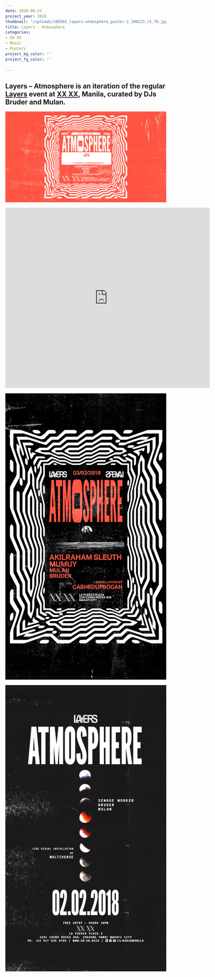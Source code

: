 ```yaml
---
date: 2020-06-21
project_year: 2018
thumbnail: "/uploads/180302_layers-atmosphere_poster-2_180223_v1_fb.jpg"
title: Layers - Atmosphere
categories:
- XX XX
- Music
- Posters
project_bg_color: ''
project_fg_color: ''

---
```

## Layers – Atmosphere is an iteration of the regular [Layers](/projects/layers "Layers") event at [XX XX](20-20.asia "XX XX"), Manila, curated by DJs Bruder and Mulan.

![](/uploads/180302_layers-atmosphere_poster-2_180223_v1_fb.jpg)

<div class="video-responsive"><iframe src="https://player.vimeo.com/video/431146738" width="640" height="564" frameborder="0" allow="autoplay; fullscreen" allowfullscreen></iframe></div>

<div class="gallery">

![](/uploads/180302_layers-atmosphere_poster-1_180223_v1_story.jpg)

![](/uploads/180202_layers-atmosphere_poster-3_180201_v3_story.jpg)

</div>
